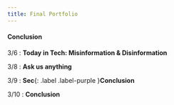 ```yaml
---
title: Final Portfolio
---
```


#### Conclusion

3/6
: **Today in Tech: Misinformation & Disinformation**

3/8
: **Ask us anything**

3/9
: **Sec**{: .label .label-purple }**Conclusion**

3/10
: **Conclusion**
